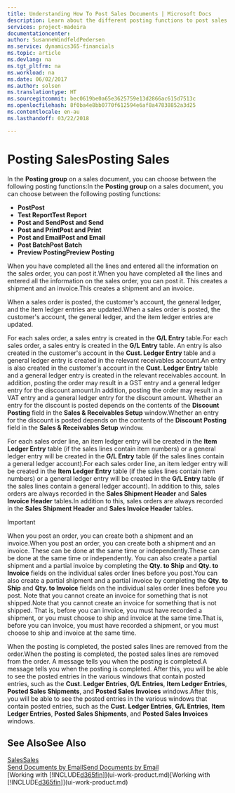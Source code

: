 ```yaml
---
title: Understanding How To Post Sales Documents | Microsoft Docs
description: Learn about the different posting functions to post sales documents.
services: project-madeira
documentationcenter: 
author: SusanneWindfeldPedersen
ms.service: dynamics365-financials
ms.topic: article
ms.devlang: na
ms.tgt_pltfrm: na
ms.workload: na
ms.date: 06/02/2017
ms.author: solsen
ms.translationtype: HT
ms.sourcegitcommit: bec0619be0a65e3625759e13d2866ac615d7513c
ms.openlocfilehash: 8f0ba4e8bb0770f612594e6af8a47838852a3d25
ms.contentlocale: en-au
ms.lasthandoff: 03/22/2018

---
```

# <a name="posting-sales"></a><span data-ttu-id="b7478-103">Posting Sales</span><span class="sxs-lookup"><span data-stu-id="b7478-103">Posting Sales</span></span>
<span data-ttu-id="b7478-104">In the **Posting group** on a sales document, you can choose between the following posting functions:</span><span class="sxs-lookup"><span data-stu-id="b7478-104">In the **Posting group** on a sales document, you can choose between the following posting functions:</span></span>

* <span data-ttu-id="b7478-105">**Post**</span><span class="sxs-lookup"><span data-stu-id="b7478-105">**Post**</span></span>
* <span data-ttu-id="b7478-106">**Test Report**</span><span class="sxs-lookup"><span data-stu-id="b7478-106">**Test Report**</span></span>
* <span data-ttu-id="b7478-107">**Post and Send**</span><span class="sxs-lookup"><span data-stu-id="b7478-107">**Post and Send**</span></span>
* <span data-ttu-id="b7478-108">**Post and Print**</span><span class="sxs-lookup"><span data-stu-id="b7478-108">**Post and Print**</span></span>
* <span data-ttu-id="b7478-109">**Post and Email**</span><span class="sxs-lookup"><span data-stu-id="b7478-109">**Post and Email**</span></span>
* <span data-ttu-id="b7478-110">**Post Batch**</span><span class="sxs-lookup"><span data-stu-id="b7478-110">**Post Batch**</span></span>
* <span data-ttu-id="b7478-111">**Preview Posting**</span><span class="sxs-lookup"><span data-stu-id="b7478-111">**Preview Posting**</span></span>

<span data-ttu-id="b7478-112">When you have completed all the lines and entered all the information on the sales order, you can post it.</span><span class="sxs-lookup"><span data-stu-id="b7478-112">When you have completed all the lines and entered all the information on the sales order, you can post it.</span></span> <span data-ttu-id="b7478-113">This creates a shipment and an invoice.</span><span class="sxs-lookup"><span data-stu-id="b7478-113">This creates a shipment and an invoice.</span></span>

<span data-ttu-id="b7478-114">When a sales order is posted, the customer's account, the general ledger, and the item ledger entries are updated.</span><span class="sxs-lookup"><span data-stu-id="b7478-114">When a sales order is posted, the customer's account, the general ledger, and the item ledger entries are updated.</span></span>

<span data-ttu-id="b7478-115">For each sales order, a sales entry is created in the **G/L Entry** table.</span><span class="sxs-lookup"><span data-stu-id="b7478-115">For each sales order, a sales entry is created in the **G/L Entry** table.</span></span> <span data-ttu-id="b7478-116">An entry is also created in the customer's account in the **Cust. Ledger Entry** table and a general ledger entry is created in the relevant receivables account.</span><span class="sxs-lookup"><span data-stu-id="b7478-116">An entry is also created in the customer's account in the **Cust. Ledger Entry** table and a general ledger entry is created in the relevant receivables account.</span></span> <span data-ttu-id="b7478-117">In addition, posting the order may result in a GST entry and a general ledger entry for the discount amount.</span><span class="sxs-lookup"><span data-stu-id="b7478-117">In addition, posting the order may result in a VAT entry and a general ledger entry for the discount amount.</span></span> <span data-ttu-id="b7478-118">Whether an entry for the discount is posted depends on the contents of the **Discount Posting** field in the **Sales & Receivables Setup** window.</span><span class="sxs-lookup"><span data-stu-id="b7478-118">Whether an entry for the discount is posted depends on the contents of the **Discount Posting** field in the **Sales & Receivables Setup** window.</span></span>

<span data-ttu-id="b7478-119">For each sales order line, an item ledger entry will be created in the **Item Ledger Entry** table (if the sales lines contain item numbers) or a general ledger entry will be created in the **G/L Entry** table (if the sales lines contain a general ledger account).</span><span class="sxs-lookup"><span data-stu-id="b7478-119">For each sales order line, an item ledger entry will be created in the **Item Ledger Entry** table (if the sales lines contain item numbers) or a general ledger entry will be created in the **G/L Entry** table (if the sales lines contain a general ledger account).</span></span> <span data-ttu-id="b7478-120">In addition to this, sales orders are always recorded in the **Sales Shipment Header** and **Sales Invoice Header** tables.</span><span class="sxs-lookup"><span data-stu-id="b7478-120">In addition to this, sales orders are always recorded in the **Sales Shipment Header** and **Sales Invoice Header** tables.</span></span>

> [!IMPORTANT]  
>   <span data-ttu-id="b7478-121">When you post an order, you can create both a shipment and an invoice.</span><span class="sxs-lookup"><span data-stu-id="b7478-121">When you post an order, you can create both a shipment and an invoice.</span></span> <span data-ttu-id="b7478-122">These can be done at the same time or independently.</span><span class="sxs-lookup"><span data-stu-id="b7478-122">These can be done at the same time or independently.</span></span> <span data-ttu-id="b7478-123">You can also create a partial shipment and a partial invoice by completing the **Qty. to Ship** and **Qty. to Invoice** fields on the individual sales order lines before you post.</span><span class="sxs-lookup"><span data-stu-id="b7478-123">You can also create a partial shipment and a partial invoice by completing the **Qty. to Ship** and **Qty. to Invoice** fields on the individual sales order lines before you post.</span></span> <span data-ttu-id="b7478-124">Note that you cannot create an invoice for something that is not shipped.</span><span class="sxs-lookup"><span data-stu-id="b7478-124">Note that you cannot create an invoice for something that is not shipped.</span></span> <span data-ttu-id="b7478-125">That is, before you can invoice, you must have recorded a shipment, or you must choose to ship and invoice at the same time.</span><span class="sxs-lookup"><span data-stu-id="b7478-125">That is, before you can invoice, you must have recorded a shipment, or you must choose to ship and invoice at the same time.</span></span>

<span data-ttu-id="b7478-126">When the posting is completed, the posted sales lines are removed from the order.</span><span class="sxs-lookup"><span data-stu-id="b7478-126">When the posting is completed, the posted sales lines are removed from the order.</span></span> <span data-ttu-id="b7478-127">A message tells you when the posting is completed.</span><span class="sxs-lookup"><span data-stu-id="b7478-127">A message tells you when the posting is completed.</span></span> <span data-ttu-id="b7478-128">After this, you will be able to see the posted entries in the various windows that contain posted entries, such as the **Cust. Ledger Entries**, **G/L Entries**, **Item Ledger Entries**, **Posted Sales Shipments**, and **Posted Sales Invoices** windows.</span><span class="sxs-lookup"><span data-stu-id="b7478-128">After this, you will be able to see the posted entries in the various windows that contain posted entries, such as the **Cust. Ledger Entries**, **G/L Entries**, **Item Ledger Entries**, **Posted Sales Shipments**, and **Posted Sales Invoices** windows.</span></span>

## <a name="see-also"></a><span data-ttu-id="b7478-129">See Also</span><span class="sxs-lookup"><span data-stu-id="b7478-129">See Also</span></span>
[<span data-ttu-id="b7478-130">Sales</span><span class="sxs-lookup"><span data-stu-id="b7478-130">Sales</span></span>](sales-manage-sales.md)  
[<span data-ttu-id="b7478-131">Send Documents by Email</span><span class="sxs-lookup"><span data-stu-id="b7478-131">Send Documents by Email</span></span>](ui-how-send-documents-email.md)  
<span data-ttu-id="b7478-132">[Working with [!INCLUDE[d365fin](includes/d365fin_md.md)]](ui-work-product.md)</span><span class="sxs-lookup"><span data-stu-id="b7478-132">[Working with [!INCLUDE[d365fin](includes/d365fin_md.md)]](ui-work-product.md)</span></span>


